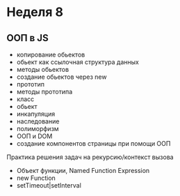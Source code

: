 # Неделя 8

## ООП в JS
- копирование обьектов
- обьект как ссылочная структура данных
- методы обьектов
- создание обьектов через new
- прототип
- методы прототипа
- класс
- обьект
- инкапуляция
- наследование
- полиморфизм
- ООП и DOM
- создание компонентов страницы при помощи ООП

Практика решения задач на рекурсию/контекст вызова

- Объект функции, Named Function Expression
- new Function
- setTimeout|setInterval